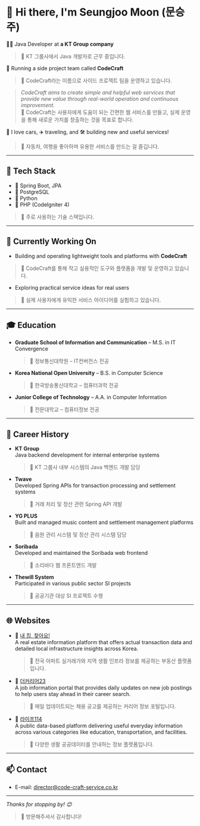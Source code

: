 # 👋 Hi there, I'm Seungjoo Moon (문승주)

👨‍💻 Java Developer at **a KT Group company**  
> 📍 KT 그룹사에서 Java 개발자로 근무 중입니다.

🚀 Running a side project team called **CodeCraft**  
> 📍 CodeCraft라는 이름으로 사이드 프로젝트 팀을 운영하고 있습니다.

> *CodeCraft aims to create simple and helpful web services that provide new value through real-world operation and continuous improvement.*  
> 📍 CodeCraft는 사용자에게 도움이 되는 간편한 웹 서비스를 만들고, 실제 운영을 통해 새로운 가치를 창출하는 것을 목표로 합니다.

🚗 I love cars, ✈️ traveling, and 🛠️ building new and useful services!  
> 📍 자동차, 여행을 좋아하며 유용한 서비스를 만드는 걸 즐깁니다.

---

## 💼 Tech Stack

- 🌱 Spring Boot, JPA  
- 🐘 PostgreSQL  
- 🐍 Python  
- 🐘 PHP (CodeIgniter 4)  
> 📍 주로 사용하는 기술 스택입니다.

---

## 🧪 Currently Working On

- Building and operating lightweight tools and platforms with **CodeCraft**  
> 📍 CodeCraft를 통해 작고 실용적인 도구와 플랫폼을 개발 및 운영하고 있습니다.

- Exploring practical service ideas for real users  
> 📍 실제 사용자에게 유익한 서비스 아이디어를 실험하고 있습니다.

---

## 🎓 Education

- **Graduate School of Information and Communication** – M.S. in IT Convergence  
  > 📍 정보통신대학원 – IT컨버전스 전공

- **Korea National Open University** – B.S. in Computer Science  
  > 📍 한국방송통신대학교 – 컴퓨터과학 전공

- **Junior College of Technology** – A.A. in Computer Information  
  > 📍 전문대학교 – 컴퓨터정보 전공
  
---

## 🧭 Career History

- **KT Group**  
  Java backend development for internal enterprise systems  
  > 📍 KT 그룹사 내부 시스템의 Java 백엔드 개발 담당

- **Twave**  
  Developed Spring APIs for transaction processing and settlement systems  
  > 📍 거래 처리 및 정산 관련 Spring API 개발

- **YG PLUS**  
  Built and managed music content and settlement management platforms  
  > 📍 음원 관리 시스템 및 정산 관리 시스템 담당

- **Soribada**  
  Developed and maintained the Soribada web frontend  
  > 📍 소리바다 웹 프론트엔드 개발

- **Thewill System**  
  Participated in various public sector SI projects  
  > 📍 공공기관 대상 SI 프로젝트 수행

---

## 🌐 Websites

- 🔗 [내 집, 찾아요!](https://ayo.pe.kr)  
  A real estate information platform that offers actual transaction data and detailed local infrastructure insights across Korea.  
  > 📍 전국 아파트 실거래가와 지역 생활 인프라 정보를 제공하는 부동산 플랫폼입니다.

- 🔗 [더커리어23](https://thecareer23.co.kr)  
  A job information portal that provides daily updates on new job postings to help users stay ahead in their career search.  
  > 📍 매일 업데이트되는 채용 공고를 제공하는 커리어 정보 포털입니다.

- 🔗 [라이프114](https://114-service.co.kr)  
  A public data-based platform delivering useful everyday information across various categories like education, transportation, and facilities.  
  > 📍 다양한 생활 공공데이터를 안내하는 정보 플랫폼입니다.

---

## 📫 Contact

- E-mail: director@code-craft-service.co.kr

---

_Thanks for stopping by! 😊_  
> 📍 방문해주셔서 감사합니다!
